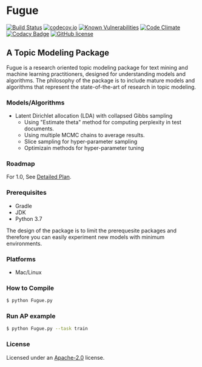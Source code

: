 # Fugue
[![Build Status](https://travis-ci.org/PuzaTech/Fugue.svg?branch=master)](https://travis-ci.org/PuzaTech/Fugue)
[![codecov.io](https://codecov.io/github/PuzaTech/Fugue/coverage.svg?branch=master)](https://codecov.io/github/PuzaTech/Fugue?branch=master)
[![Known Vulnerabilities](https://snyk.io/test/github/puzatech/fugue/badge.svg?targetFile=build.gradle)](https://snyk.io/test/github/puzatech/fugue?targetFile=build.gradle)
[![Code Climate](https://codeclimate.com/github/PuzaTech/Fugue/badges/gpa.svg)](https://codeclimate.com/github/PuzaTech/Fugue)
[![Codacy Badge](https://api.codacy.com/project/badge/grade/79ec17fe542e4f6792a522c7a9c374b4)](https://www.codacy.com/app/hongliangjie/Fugue)
[![GitHub license](http://dmlc.github.io/img/apache2.svg)](./LICENSE)

## A Topic Modeling Package
Fugue is a research oriented topic modeling package for text mining and machine learning practitioners, designed for understanding models and algorithms. The philosophy of the package is to include mature models and algorithms that represent the state-of-the-art of research in topic modeling.

### Models/Algorithms
* Latent Dirichlet allocation (LDA) with collapsed Gibbs sampling
  * Using "Estimate theta" method for computing perplexity in test documents.
  * Using multiple MCMC chains to average results. 
  * Slice sampling for hyper-parameter sampling
  * Optimizain methods for hyper-parameter tuning

### Roadmap
For 1.0, See [Detailed Plan](https://github.com/PuzaTech/Fugue/wiki/Fugue-1.0-Roadmap).

### Prerequisites
* Gradle
* JDK
* Python 3.7

The design of the package is to limit the prerequesite packages and therefore you can easily experiment new models with minimum environments.

### Platforms
* Mac/Linux

### How to Compile
```sh
$ python Fugue.py
```

### Run AP example
```sh
$ python Fugue.py --task train
```

### License
Licensed under an [Apache-2.0](./LICENSE) license.
